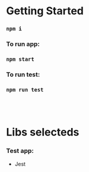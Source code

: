 # Getting Started

### `npm i`

### To run app:

### `npm start`

### To run test:

### `npm run test`

<br />
<br />

# Libs selecteds

### Test app:

- Jest
